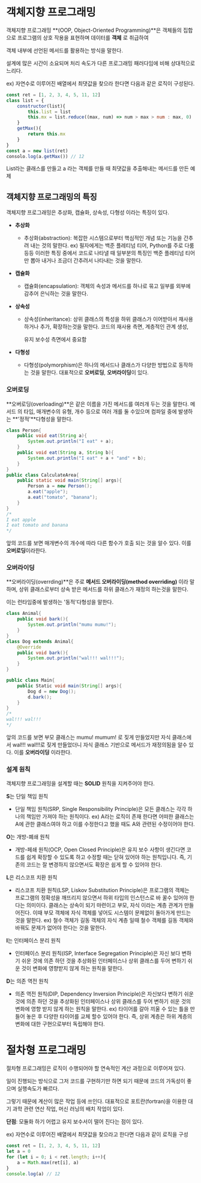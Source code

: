 # 객체지향 프로그래밍

객체지향 프로그래밍 **(OOP, Object-Oriented Programming)**은 객체들의 집합으로 프로그램의 상호 작용을 표현하며 데이터를 **객체** 로 취급하여

객체 내부에 선언된 메서드를 활용하는 방식을 말한다.

설계에 많은 시간이 소요되며 처리 속도가 다른 프로그래밍 패러다임에 비해 상대적으로 느리다.



ex) 자연수로 이루어진 배열에서 최댓값을 찾으라 한다면 다음과 같은 로직이 구성된다.



```javascript
const ret = [1, 2, 3, 4, 5, 11, 12]
class list = {
    constructor(list){
        this.list = list
        this.mx = list.reduce((max, num) => num > max > num : max, 0)
    }
    getMax(){
        return this.mx
    }
}
const a = new list(ret)
consolo.log(a.getMax()) // 12
```



List라는 클래스를 만들고 a 라는 객체를 만들 때 최댓값을 추출해내는 메서드를 만든 예제



## 객체지향 프로그래밍의 특징

객체지향 프로그래밍은 추상화, 캡슐화, 상속성, 다형성 이라는 특징이 있다.



* **추상화**

  * 추상화(abstraction): 복잡한 시스템으로부터 핵심적인 개념 또는 기능을 간추려 내는 것의 말한다. ex) 필자에게는 백준 플레티넘 티어, Python를 주로 다룸 등등 이러한 특징 중에서 코드로 나타낼 때 일부분의 특징인 백준 플레티넘 티어만 뽑아 내거나 조금더 간추려서 나타내는 것을 말한다.

* **캡슐화**

  * 캡슐화(encapsulation): 객체의 속성과 메서드를 하나로 묶고 일부를 외부에 감추어 은닉하는 것을 말한다.

* **상속성**

  * 상속성(inheritance): 상위 클래스의 특성을 하위 클래스가 이어받아서 재사용하거나 추가, 확장하는것을 말한다. 코드의 재사용 측면, 계층적인 관계 생성,

    유지 보수성 측면에서 중요함

* **다형성**

  * 다형성(polymorphism)은 하나의 메서드나 클래스가 다양한 방법으로 동작하는 것을 말한다. 대표적으로 **오버로딩**, **오버라이딩**이 있다.



### 오버로딩

**오버로딩(overloading)**은 같은 이름을 가진 메서드를 여러개 두는 것을 말한다. 메서드 의 타입, 매개변수의 유형, 개수 등으로 여러 개를 둘 수있으며 컴파일 중에 발생하는 **'정적'**다형성을 말한다.

```java
class Person{
    public void eat(String a){
        System.out.println("I eat" + a);
    }
    public void eat(String a, String b){
        System.out.println("I eat" + a + "and" + b);
    }
}
public class CalculateArea{
    public static void main(String[] args){
        Person a = new Person();
        a.eat("apple");
        a.eat("tomato", "banana");
    }
}
/*
I eat apple
I eat tomato and banana
*/
```

앞의 코드를 보면 매개변수의 개수에 따라 다른 함수가 호출 되는 것을 알수 있다. 이를 **오버로딩**이라한다.



### 오버라이딩

**오버라이딩(overrding)**은 주로 **메서드 오버라이딩(method overriding)** 이라 말하며, 상위 클래스로부터 상속 받은 메서드를 하위 클래스가 재정의 하는것을 말한다.

이는 런타임중에 발생하는 '동적'다형성을 말한다.



```java
class Animal{
    public void bark(){
        System.out.println("mumu mumu!");
    }
}
class Dog extends Animal{
    @Override
    public void bark(){
        System.out.println("wal!!! wal!!!");
    }
}

public class Main{
    public Static void main(String[] args){
        Dog d = new Dog();
        d.bark();
    }
}
/*
wal!!! wal!!!
*/
```



앞의 코드를 보면 부모 클래스는 mumu! mumum! 로 짖게 만들었지만 자식 클래스에서 wal!!! wal!!!로 짖게 만들었더니 자식 클래스 기반으로 메서드가 재정의됨을 알수 있다. 이를 **오버라이딩** 이라한다.



### 설계 원칙

객체지향 프로그래밍을 설계할 때는 **SOLID** 원칙을 지켜주어야 한다.

**S**는 단일 책임 원칙

- 단일 책임 원칙(SRP, Single Responsibility Principle)은 모든 클래스는 각각 하나의 책임만 가져야 하는 원칙이다. ex) A라는 로직이 존재 한다면 어떠한 클래스는 A에 관한 클래스여야 하고 이를 수정한다고 했을 때도 A와 관련된 수정이어야 한다.

**O**는 개방-폐쇄 원칙

- 개방-페쇄 원칙(OCP, Open Closed Principle)은 유지 보수 사항이 생긴다면 코드를 쉽게 확장할 수 있도록 하고 수정할 때는 닫혀 있어야 하는 원칙입니다. 즉, 기존의 코드는 잘 변경하지 않으면서도 확장은 쉽게 할 수 있어야 한다.

**L**은 리스코프 치환 원칙

- 리스코프 치환 원칙(LSP, Liskov Substitution Principle)은 프로그램의 객체는 프로그램의 정확성을 깨뜨리지 않으면서 하위 타입의 인스턴스로 바 꿀수 있어야 한다는 의미이다. 클래스는 상속이 되기 마련이고 부모, 자식 이라는 계층 관계가 만들어진다. 이때 부모 객체에 자식 객체를 넣어도 시스템이 문제없이 돌아가게 만드는 것을 말한다. ex) 철수 객체가 길동 객체의 자식 계층 일때 철수 객체를 길동 객체와 바꿔도 문제가 없어야 한다는 것을 말한다.

**I**는 인터페이스 분리 원칙

- 인터페이스 분리 원칙(ISP, Interface Segregation Principle)은 자신 보다 변하기 쉬운 것에 의존 하던 것을 추상화된 인터페이스나 상위 클래스를 두어 변하기 쉬운 것이 변화에 영향받지 않게 하는 원칙을 말한다.

**D**는 의존 역전 원칙

- 의존 역전 원칙(DIP, Dependency Inversion Principle)은 자신보다 변하기 쉬운 것에 의존 하던 것을 추상화된 인터페이스나 상위 클래스를 두어 변하기 쉬운 것의 변화에 영향 받지 않게 하는 원칙을 말한다. ex) 타이어를 갈아 끼울 수 있는 틀을 만들어 놓은 후 다양한 타이어를 교체 할수 있어야 한다. 즉, 상위 계층은 하위 계층의 변화에 대한 구현으로부터 독립해야 한다.



# 절차형 프로그래밍

절차형 프로그래밍은 로직이 수행되어야 할 연속적인 계산 과정으로 이루어져 있다.

일이 진행되는 방식으로 그저 코드를 구현하기만 하면 되기 때문에 코드의 가독성이 좋으며 실행속도가 빠르다.



그렇기 때문에 계산이 많은 작업 등에 쓰인다. 대표적으로 포트란(fortran)을 이용한 대기 과학 관련 연산 작업, 머신 러닝의 배치 작업이 있다.



**단점**: 모듈화 하기 어렵고 유지 보수서이 떨어 진다는 점이 있다.

ex) 자연수로 이루어진 배열에서 최댓값을 찾으라고 한다면 다음과 같이 로직을 구성

```javascript
const ret = [1, 2, 3, 4, 5, 11, 12]
let a = 0
for (let i = 0; i < ret.length; i++){
    a = Math.max(ret[i], a)
}
console.log(a) // 12
```

